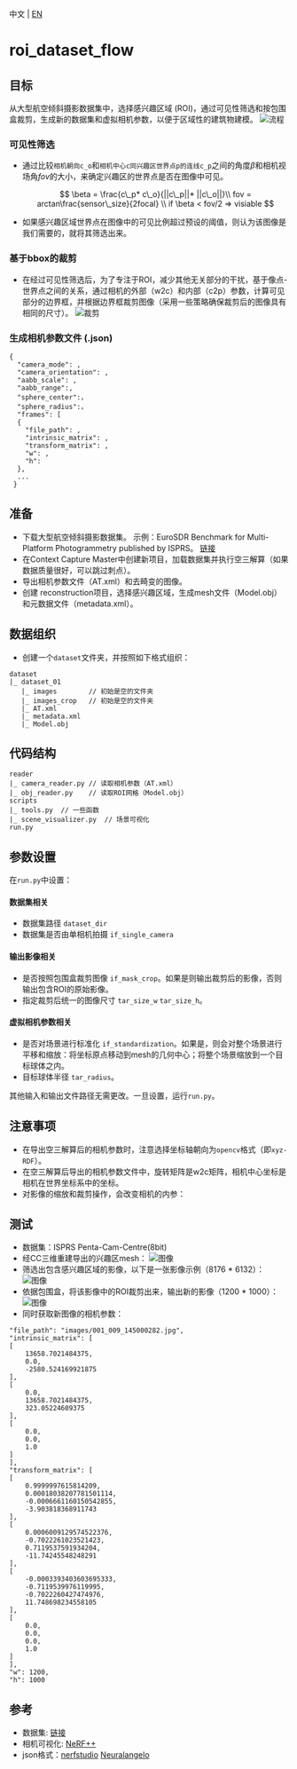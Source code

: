 中文 | [EN](readme_EN.md)
# roi_dataset_flow
## 目标
从大型航空倾斜摄影数据集中，选择感兴趣区域 (ROI)，通过可见性筛选和按包围盒裁剪，生成新的数据集和虚拟相机参数，以便于区域性的建筑物建模。
![流程](assets\frame.png "整体流程")
### 可见性筛选  
* 通过比较`相机朝向c_o`和`相机中心c同兴趣区世界点p的连线c_p`之间的角度$\beta$和相机视场角$fov$的大小，来确定兴趣区的世界点是否在图像中可见。
  
  $$
     \beta = \frac{c\_p* c\_o}{||c\_p||* ||c\_o||}\\
     fov = arctan\frac{sensor\_size}{2focal} \\
     if \beta < fov/2 => visiable
  $$
* 如果感兴趣区域世界点在图像中的可见比例超过预设的阈值，则认为该图像是我们需要的，就将其筛选出来。
### 基于bbox的裁剪  
* 在经过可见性筛选后，为了专注于ROI，减少其他无关部分的干扰，基于像点-世界点之间的关系，通过相机的外部（w2c）和内部（c2p）参数，计算可见部分的边界框，并根据边界框裁剪图像（采用一些策略确保裁剪后的图像具有相同的尺寸）。
![裁剪](assets\crop.png "裁剪")

### 生成相机参数文件 (.json)

```
{
  "camera_mode": ,
  "camera_orientation": ,
  "aabb_scale": ,
  "aabb_range":,
  "sphere_center":，
  "sphere_radius":，
  "frames": [
  {
    "file_path": ,
    "intrinsic_matrix": ,
    "transform_matrix": ,
    "w": ,
    "h": 
  }, 
  ...
 }
```

## 准备
* 下载大型航空倾斜摄影数据集。
  示例：EuroSDR Benchmark for Multi-Platform Photogrammetry published by ISPRS。
  [链接](https://www2.isprs.org/commissions/comm2/icwg-2-1a/benchmark_main/)
* 在Context Capture Master中创建新项目，加载数据集并执行空三解算（如果数据质量很好，可以跳过刺点）。
* 导出相机参数文件（AT.xml）和去畸变的图像。
* 创建 reconstruction项目，选择感兴趣区域，生成mesh文件（Model.obj）和元数据文件（metadata.xml）。

## 数据组织
* 创建一个`dataset`文件夹，并按照如下格式组织：

```
dataset
|_ dataset_01
   |_ images        // 初始是空的文件夹
   |_ images_crop   // 初始是空的文件夹
   |_ AT.xml
   |_ metadata.xml
   |_ Model.obj
```

## 代码结构
```
reader
|_ camera_reader.py // 读取相机参数（AT.xml）
|_ obj_reader.py    // 读取ROI网格（Model.obj）
scripts
|_ tools.py  // 一些函数
|_ scene_visualizer.py  // 场景可视化
run.py  
```

## 参数设置
在`run.py`中设置：
#### 数据集相关
* 数据集路径 `dataset_dir`
* 数据集是否由单相机拍摄 `if_single_camera`
#### 输出影像相关
* 是否按照包围盒裁剪图像 `if_mask_crop`。如果是则输出裁剪后的影像，否则输出包含ROI的原始影像。
* 指定裁剪后统一的图像尺寸 `tar_size_w` `tar_size_h`。
#### 虚拟相机参数相关
* 是否对场景进行标准化 `if_standardization`。如果是，则会对整个场景进行平移和缩放：将坐标原点移动到mesh的几何中心；将整个场景缩放到一个目标球体之内。
* 目标球体半径 `tar_radius`。

其他输入和输出文件路径无需更改。一旦设置，运行`run.py`。

## 注意事项
* 在导出空三解算后的相机参数时，注意选择坐标轴朝向为`opencv`格式（即`xyz-RDF`）。
* 在空三解算后导出的相机参数文件中，旋转矩阵是w2c矩阵，相机中心坐标是相机在世界坐标系中的坐标。
* 对影像的缩放和裁剪操作，会改变相机的内参：
  

## 测试

* 数据集：ISPRS Penta-Cam-Centre(8bit)
* 经CC三维重建导出的兴趣区mesh： ![图像](assets/image-2.png)
* 筛选出包含感兴趣区域的影像，以下是一张影像示例（8176 * 6132）： ![图像](assets/image.png)
* 依据包围盒，将该影像中的ROI裁剪出来，输出新的影像（1200 * 1000）： ![图像](assets/image-1.png)
* 同时获取新图像的相机参数：

```
"file_path": "images/001_009_145000282.jpg",
"intrinsic_matrix": [
[
    13658.7021484375,
    0.0,
    -2580.524169921875
],
[
    0.0,
    13658.7021484375,
    323.05224609375
],
[
    0.0,
    0.0,
    1.0
]
],
"transform_matrix": [
[
    0.9999997615814209,
    0.00018038207781501114,
    -0.0006661160150542855,
    -3.903818368911743
],
[
    0.0006009129574522376,
    -0.7022261023521423,
    0.7119537591934204,
    -11.74245548248291
],
[
    -0.0003393403603695333,
    -0.7119539976119995,
    -0.7022260427474976,
    11.748698234558105
],
[
    0.0,
    0.0,
    0.0,
    1.0
]
],
"w": 1200,
"h": 1000
```

## 参考
* 数据集: [链接](https://www2.isprs.org/commissions/comm2/icwg-2-1a/benchmark_main/)
* 相机可视化: [NeRF++](https://github.com/Kai-46/nerfplusplus)
* json格式：[nerfstudio](https://github.com/nerfstudio-project/nerfstudio) [Neuralangelo](https://github.com/NVlabs/neuralangelo) 